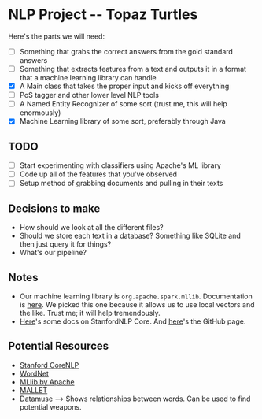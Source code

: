 # NLP Project -- Topaz Turtles

Here's the parts we will need:

- [ ] Something that grabs the correct answers from the gold standard answers
- [ ] Something that extracts features from a text and outputs it in a format 
      that a machine learning library can handle
- [x] A Main class that takes the proper input and kicks off everything
- [ ] PoS tagger and other lower level NLP tools
- [ ] A Named Entity Recognizer of some sort (trust me, this will help enormously)
- [x] Machine Learning library of some sort, preferably through Java

## TODO

- [ ] Start experimenting with classifiers using Apache's ML library
- [ ] Code up all of the features that you've observed
- [ ] Setup method of grabbing documents and pulling in their texts

## Decisions to make

* How should we look at all the different files?
* Should we store each text in a database? Something like SQLite and then just query it for things?
* What's our pipeline?

## Notes

* Our machine learning library is `org.apache.spark.mllib`. Documentation is [here](http://spark.apache.org/docs/latest/mllib-guide.html).
  We picked this one because it allows us to use local vectors and the like. Trust me; it will help tremendously.
* [Here](https://stanfordnlp.github.io/CoreNLP/)'s some docs on StanfordNLP Core. And [here](https://github.com/stanfordnlp/CoreNLP)'s
  the GitHub page.

## Potential Resources

* [Stanford CoreNLP](https://stanfordnlp.github.io/CoreNLP/)
* [WordNet](https://wordnet.princeton.edu/)
* [MLlib by Apache](http://spark.apache.org/mllib/)
* [MALLET](http://mallet.cs.umass.edu/)
* [Datamuse](http://www.datamuse.com/api/) --> Shows relationships between words. Can be used to find potential weapons.